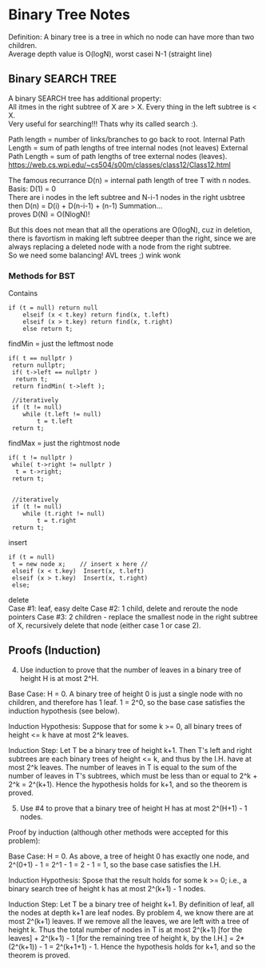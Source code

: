 # Binary Tree Notes
Definition: A binary tree is a tree in which no node can have more than two children.  
Average depth value is O(logN), worst casei N-1 (straight line)  

## Binary SEARCH TREE
A binary SEARCH tree has additional property:  
All itmes in the right subtree of X are > X. Every thing in the left subtree is < X.   
Very useful for searching!!! Thats why its called search :). 
  
Path length = number of links/branches to go back to root.
Internal Path Length = sum of path lengths of tree internal nodes (not leaves)
External Path Length = sum of path lengths of tree external nodes (leaves).
https://web.cs.wpi.edu/~cs504/s00m/classes/class12/Class12.html
  
The famous recurrance D(n) = internal path length of tree T with n nodes.
Basis: D(1) = 0  
There are i nodes in the left subtree and N-i-1 nodes in the right usbtree then
D(n) = D(i) + D(n-i-1) + (n-1)
Summation...  
proves D(N) = O(NlogN)! 

But this does not mean that all the operations are O(logN), cuz in deletion, there is favortism in making left subtree deeper than the right, since we are always replacing a deleted node with a node from the right subtree.  
So we need some balancing! AVL trees ;) wink wonk

### Methods for BST
Contains
```
if (t = null) return null
	elseif (x < t.key) return find(x, t.left)
	elseif (x > t.key) return find(x, t.right)
	else return t;
```
findMin = just the leftmost node  
```
if( t == nullptr )
 return nullptr;
 if( t->left == nullptr )
  return t;
 return findMin( t->left );

 //iteratively 
 if (t != null)
	while (t.left != null)
		t = t.left
 return t;
```
findMax = just the rightmost node  
```
if( t != nullptr )
 while( t->right != nullptr )
  t = t->right;
 return t;


 //iteratively 
 if (t != null)
	while (t.right != null)
		t = t.right
 return t;
```
insert
```
if (t = null)
 t = new node x; 	// insert x here //
 elseif (x < t.key)  Insert(x, t.left)
 elseif (x > t.key)  Insert(x, t.right)
 else;  
```
delete  
Case #1: leaf, easy delte
Case #2: 1 child, delete and reroute the node pointers
Case #3: 2 children - replace the smallest node in the right subtree of X, recursively delete that node (either case 1 or case 2).  

## Proofs (Induction)
4. Use induction to prove that the number of leaves in a binary tree of
height H is at most 2^H.

Base Case:  H = 0.  A binary tree of height 0 is just a single node with
no children, and therefore has 1 leaf.  1 = 2^0, so the base case
satisfies the induction hypothesis (see below).

Induction Hypothesis:  Suppose that for some k >= 0, all binary trees of
height <= k have at most 2^k leaves.

Induction Step:  Let T be a binary tree of height k+1.  Then T's left and
right subtrees are each binary trees of height <= k, and thus by the I.H.
have at most 2^k leaves.  The number of leaves in T is equal to the sum of
the number of leaves in T's subtrees, which must be less than or equal to
2^k + 2^k = 2^(k+1).  Hence the hypothesis holds for k+1, and so the
theorem is proved.

5. Use #4 to prove that a binary tree of height H has at most 2^(H+1) - 1
nodes.

Proof by induction (although other methods were accepted for this
problem):

Base Case:  H = 0.  As above, a tree of height 0 has exactly one node, and
2^(0+1) - 1 = 2^1 - 1 = 2 - 1 = 1, so the base case satisfies the I.H.

Induction Hypothesis:  Spose that the result holds for some k >= 0; i.e.,
a binary search tree of height k has at most 2^(k+1) - 1 nodes.

Induction Step:  Let T be a binary tree of height k+1.  By definition of
leaf, all the nodes at depth k+1 are leaf nodes.  By problem 4, we know
there are at most 2^(k+1) leaves.  If we remove all the leaves, we are
left with a tree of height k.  Thus the total number of nodes in T is at
most 2^(k+1) [for the leaves] + 2^(k+1) - 1 [for the remaining tree
of height k, by the I.H.] = 2*(2^(k+1)) - 1 = 2^(k+1+1) - 1.  Hence the
hypothesis holds for k+1, and so the theorem is proved.